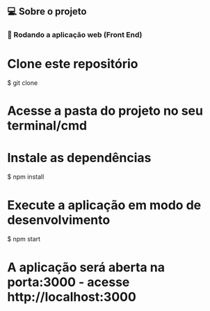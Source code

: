 ## 💻 Sobre o projeto

### 🚀 Rodando a aplicação web (Front End)

# Clone este repositório

$ git clone

# Acesse a pasta do projeto no seu terminal/cmd

# Instale as dependências

$ npm install

# Execute a aplicação em modo de desenvolvimento

$ npm start

# A aplicação será aberta na porta:3000 - acesse http://localhost:3000
